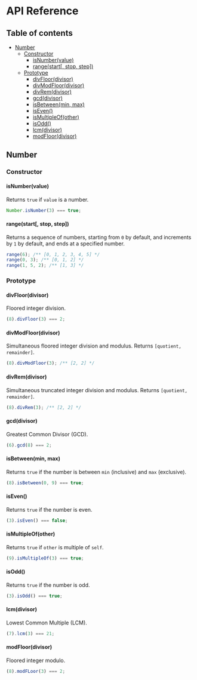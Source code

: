 # API Reference <!-- omit in toc -->

## Table of contents <!-- omit in toc -->

- [Number](#number)
  - [Constructor](#constructor)
    - [isNumber(value)](#isnumbervalue)
    - [range(start[, stop, step])](#rangestart-stop-step)
  - [Prototype](#prototype)
    - [divFloor(divisor)](#divfloordivisor)
    - [divModFloor(divisor)](#divmodfloordivisor)
    - [divRem(divisor)](#divremdivisor)
    - [gcd(divisor)](#gcddivisor)
    - [isBetween(min, max)](#isbetweenmin-max)
    - [isEven()](#iseven)
    - [isMultipleOf(other)](#ismultipleofother)
    - [isOdd()](#isodd)
    - [lcm(divisor)](#lcmdivisor)
    - [modFloor(divisor)](#modfloordivisor)

## Number

### Constructor

#### isNumber(value)

Returns `true` if `value` is a number.

```ts
Number.isNumber(3) === true;
```

#### range(start[, stop, step])

Returns a sequence of numbers, starting from `0` by default, and increments by `1` by default, and ends at a specified number.

```ts
range(6); /** [0, 1, 2, 3, 4, 5] */
range(0, 3); /** [0, 1, 2] */
range(1, 5, 2); /** [1, 3] */
```

### Prototype

#### divFloor(divisor)

Floored integer division.

```ts
(8).divFloor(3) === 2;
```

#### divModFloor(divisor)

Simultaneous floored integer division and modulus. Returns `[quotient, remainder]`.

```ts
(8).divModFloor(3); /** [2, 2] */
```

#### divRem(divisor)

Simultaneous truncated integer division and modulus. Returns `[quotient, remainder]`.

```ts
(8).divRem(3); /** [2, 2] */
```

#### gcd(divisor)

Greatest Common Divisor (GCD).

```ts
(6).gcd(8) === 2;
```

#### isBetween(min, max)

Returns `true` if the number is between `min` (inclusive) and `max` (exclusive).

```ts
(8).isBetween(0, 9) === true;
```

#### isEven()

Returns `true` if the number is even.

```ts
(3).isEven() === false;
```

#### isMultipleOf(other)

Returns `true` if `other` is multiple of `self`.

```ts
(9).isMultipleOf(3) === true;
```

#### isOdd()

Returns `true` if the number is odd.

```ts
(3).isOdd() === true;
```

#### lcm(divisor)

Lowest Common Multiple (LCM).

```ts
(7).lcm(3) === 21;
```

#### modFloor(divisor)

Floored integer modulo.

```ts
(8).modFLoor(3) === 2;
```
